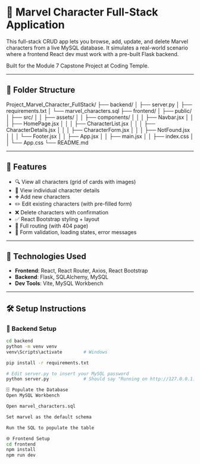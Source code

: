 # 🦸 Marvel Character Full-Stack Application

This full-stack CRUD app lets you browse, add, update, and delete Marvel characters from a live MySQL database. It simulates a real-world scenario where a frontend React dev must work with a pre-built Flask backend.

Built for the Module 7 Capstone Project at Coding Temple.

---

## 📁 Folder Structure

Project_Marvel_Character_FullStack/
├── backend/
│ ├── server.py
│ ├── requirements.txt
│ └── marvel_characters.sql
├── frontend/
│ ├── public/
│ ├── src/
│ │ ├── assets/
│ │ ├── components/
│ │ │ ├── Navbar.jsx
│ │ │ ├── HomePage.jsx
│ │ │ ├── CharacterList.jsx
│ │ │ ├── CharacterDetails.jsx
│ │ │ ├── CharacterForm.jsx
│ │ │ ├── NotFound.jsx
│ │ │ └── Footer.jsx
│ │ ├── App.jsx
│ │ ├── main.jsx
│ │ ├── index.css
│ │ └── App.css
└── README.md


---

## 🚀 Features

- 🔍 View all characters (grid of cards with images)
- 🧾 View individual character details
- ➕ Add new characters
- ✏️ Edit existing characters (with pre-filled form)
- ❌ Delete characters with confirmation
- ✅ React Bootstrap styling + layout
- 🧭 Full routing (with 404 page)
- 🧠 Form validation, loading states, error messages

---

## 🧪 Technologies Used

- **Frontend**: React, React Router, Axios, React Bootstrap
- **Backend**: Flask, SQLAlchemy, MySQL
- **Dev Tools**: Vite, MySQL Workbench

---

## 🛠️ Setup Instructions

### 🔌 Backend Setup

```bash
cd backend
python -m venv venv
venv\Scripts\activate        # Windows

pip install -r requirements.txt

# Edit server.py to insert your MySQL password
python server.py             # Should say "Running on http://127.0.0.1:5000"

🗄️ Populate the Database
Open MySQL Workbench

Open marvel_characters.sql

Set marvel as the default schema

Run the SQL to populate the table

🌐 Frontend Setup
cd frontend
npm install
npm run dev
